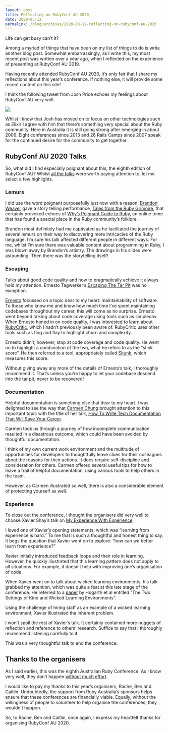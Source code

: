 ```yaml
---
layout: post
title: Reflecting on RubyConf AU 2020
date: 2020-03-12
permalink: /blog/archives/2020-03-12-reflecting-on-rubyconf-au-2020
---
```


Life can get busy can’t it?

Among a myriad of things that have been on my list of things to do is
write another blog post. Somewhat embarrassingly, as I write this, my
most recent post was written over a year ago, when I reflected on the
experience of presenting at RubyConf AU 2019.

Having recently attended RubyConf AU 2020, it’s only fair that I share
my reflections about this year’s conference. If nothing else, it will
provide some recent content on this site!

I think the following tweet from Josh Price echoes my feelings about
RubyConf AU very well.

![](https://keithpitty.com/rails/active_storage/blobs/proxy/eyJfcmFpbHMiOnsibWVzc2FnZSI6IkJBaHBSZz09IiwiZXhwIjpudWxsLCJwdXIiOiJibG9iX2lkIn19--14e248a4e93d14ecd59e8bedeac3dce3affdf627/rubyconf-au-2020.jpg)

Whilst I know that Josh has moved on to focus on other technologies such
as Elixir I agree with him that there’s something very special about the
Ruby community. Here in Australia it is still going strong after
emerging in about 2006. Eight conferences since 2013 and 26 Rails Camps
since 2007 speak for the continued desire for the community to get
together.

## RubyConf AU 2020 Talks

So, what did I find especially poignant about this, the eighth edition
of RubyConf AU? Whilst [all the
talks](https://rubyconf.org.au/2020/speakers) were worth paying
attention to, let me select a few highlights.

### Lemurs

I did use the word poignant purposefully just now with a reason.
[Brandon Weaver](https://twitter.com/keystonelemur) gave a story telling
performance, [Tales from the Ruby
Grimoire](https://www.youtube.com/watch?v=xRj5DWvdx6k), that certainly
provoked echoes of [Why’s Poignant Guide to
Ruby](https://poignant.guide/), an online tome that has found a special
place in the Ruby community’s folklore.

Brandon most definitely had me captivated as he facilitated the journey
of several lemurs on their way to discovering more intricacies of the
Ruby language. I’m sure his talk affected different people in different
ways. For me, whilst I’m sure there was valuable content about
programming in Ruby, I was blown away by Brandon’s artistry. The
drawings in his slides were astounding. Then there was the storytelling
itself!

### Escaping

Talks about good code quality and how to pragmatically achieve it always
hold my attention. Ernesto Tagwerker’s [Escaping The Tar
Pit](https://www.youtube.com/watch?v=ORb2UQ0_8zg) was no exception.

[Ernesto](https://twitter.com/etagwerker) focussed on a topic dear to my
heart: maintainability of software. To those who know me and know how
much time I’ve spent maintaining codebases throughout my career, this
will come as no surprise. Ernesto went beyond talking about code
coverage using tools such as simplecov. When Ernesto honed in on code
quality, I was interested to learn about
[RubyCritic](https://github.com/whitesmith/rubycritic), which I hadn’t
previously been aware of. RubyCritic uses other tools such as flog and
flay to highlight churn and complexity.

Ernesto didn’t, however, stop at code coverage and code quality. He went
on to highlight a combination of the two, what he refers to as the
“stink score”. He then referred to a tool, appropriately called
[Skunk](https://github.com/fastruby/skunk), which measures this score.

Without giving away any more of the details of Ernesto’s talk, I
thoroughly recommend it. That’s unless you’re happy to let your codebase
descend into the tar pit, never to be recovered!

### Documentation

Helpful documentation is something else that dear to my heart. I was
delighted to see the way that [Carmen
Chung](https://twitter.com/carmenhchung) brought attention to this
important topic with the title of her talk, [How To Write Tech
Documentation That Will Save Your
Career](https://www.youtube.com/watch?v=ocqjOFrrios).

Carmen took us through a journey of how incomplete communication
resulted in a disastrous outcome, which could have been avoided by
thoughtful documentation.

I think of my own current work environment and the multitude of
opportunities for developers to thoughtfully leave clues for their
colleagues about the reasons for their actions. It does require
self-discipline and consideration for others. Carmen offered several
useful tips for how to leave a trail of helpful documentation, using
various tools to help others in the team.

However, as Carmen illustrated so well, there is also a considerable
element of protecting yourself as well.

### Experience

To close out the conference, I thought the organisers did very well to
choose Xavier Shay’s talk on [My Experience With
Experience](https://www.youtube.com/watch?v=0na_1A_-Ebo).

I loved one of Xavier’s opening statements, which was “learning from
experience is hard.” To me that is such a thoughtful and honest thing to
say. It begs the question that Xavier went on to explore: “how can we
better learn from experience?”

Xavier initially introduced feedback loops and their role in learning.
However, he quickly illustrated that this learning pattern does not
apply to all situations. For example, it doesn’t help with improving
one’s organisation of code.

When Xavier went on to talk about wicked learning environments, his talk
grabbed my attention, which was quite a feat at this late stage of the
conference. He referred to a
[paper](https://pdfs.semanticscholar.org/5c5d/33b858eaf38f6a14b3f042202f1f44e04326.pdf)
by Hogarth et al entitled “The Two Settings of Kind and Wicked Learning
Environments”.

Using the challenge of hiring staff as an example of a wicked learning
environment, Xavier illustrated the inherent problem.

I won’t spoil the rest of Xavier’s talk. It certainly contained more
nuggets of reflection and reference to others’ research. Suffice to say
that I thoroughly recommend listening carefully to it.

This was a very thoughtful talk to end the conference.

## Thanks to the organisers

As I said earlier, this was the eighth Australian Ruby Conference. As I
know very well, they don’t happen [without much
effort](https://keithpitty.com/blog/archives/2013-02-15-anticipating-rubyconf-austalia-2013).

I would like to pay my thanks to this year’s organisers, Rache, Ben and
Caitlin. Undoubtedly, the support from Ruby Australia’s sponsors helps
ensure that these conferences are financially viable. Equally, without
the willingness of people to volunteer to help organise the conferences,
they wouldn’t happen.

So, to Rache, Ben and Caitlin, once again, I express my heartfelt thanks
for organising RubyConf AU 2020.
